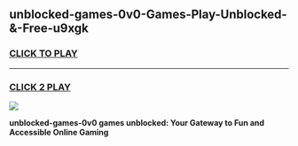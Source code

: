 
## unblocked-games-0v0-Games-Play-Unblocked-&-Free-u9xgk
<h3>
<a href="https://premium76.site?title=unblocked-games-0v0&ref=24A">CLICK TO PLAY</a></h3>
<hr>

<h3>
<a href="https://premium76.site?title=unblocked-games-0v0&ref=24A">CLICK 2 PLAY</a>
  
</h3>

<a href="https://premium76.site?title=unblocked-games-0v0&ref=24A"><img src="https://clearcache.store/games.png"></a>


**unblocked-games-0v0 games unblocked: Your Gateway to Fun and Accessible Online Gaming**

